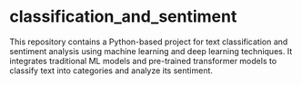 # classification_and_sentiment
This repository contains a Python-based project for text classification and sentiment analysis using machine learning and deep learning techniques. It integrates traditional ML models and pre-trained transformer models to classify text into categories and analyze its sentiment.
